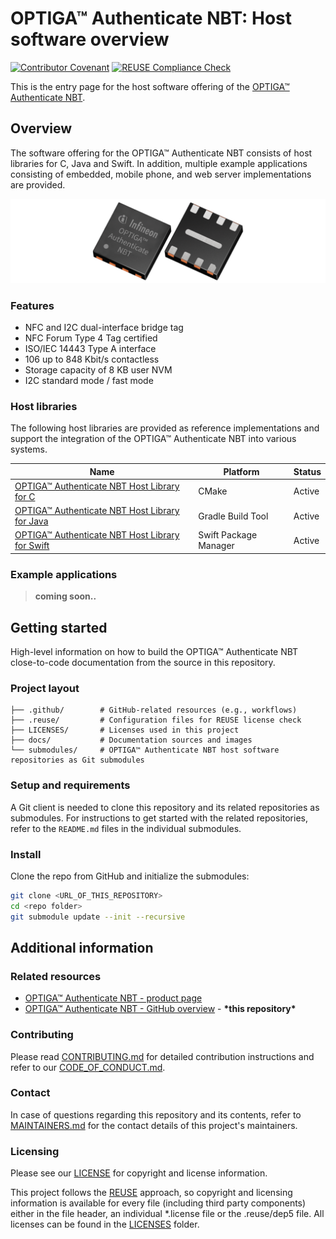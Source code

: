 <!--
SPDX-FileCopyrightText: Copyright (c) 2024 Infineon Technologies AG
SPDX-License-Identifier: MIT
-->

# OPTIGA™ Authenticate NBT: Host software overview

[![Contributor Covenant](https://img.shields.io/badge/Contributor%20Covenant-2.1-4baaaa.svg)](CODE_OF_CONDUCT.md)
[![REUSE Compliance Check](https://github.com/Infineon/optiga-nbt/actions/workflows/linting-test.yml/badge.svg?branch=main)](https://github.com/Infineon/optiga-nbt/actions/workflows/linting-test.yml)

This is the entry page for the host software offering of the [OPTIGA&trade; Authenticate NBT](https://www.infineon.com/OPTIGA-Authenticate-NBT).

## Overview

The software offering for the OPTIGA™ Authenticate NBT consists of host libraries for C, Java and Swift. In addition, multiple example applications consisting of embedded, mobile phone, and web server implementations are provided.

![OPTIGA™ Authenticate NBT chip](./docs/images/optiga_nbt_chip.png)

### Features

- NFC and I2C dual-interface bridge tag
- NFC Forum Type 4 Tag certified
- ISO/IEC 14443 Type A interface
- 106 up to 848 Kbit/s contactless
- Storage capacity of 8 KB user NVM
- I2C standard mode / fast mode

### Host libraries

The following host libraries are provided as reference implementations and support the integration of the OPTIGA™ Authenticate NBT into various systems.

| Name | Platform | Status |
| -----| ---------| ------ |
| [OPTIGA™ Authenticate NBT Host Library for C](https://github.com/Infineon/optiga-nbt-lib-c) | CMake | Active |
| [OPTIGA™ Authenticate NBT Host Library for Java](https://github.com/Infineon/optiga-nbt-lib-java) | Gradle Build Tool | Active |
| [OPTIGA™ Authenticate NBT Host Library for Swift](https://github.com/Infineon/optiga-nbt-lib-swift) | Swift Package Manager | Active |

### Example applications

> **coming soon..**

## Getting started

High-level information on how to build the OPTIGA™ Authenticate NBT close-to-code documentation from the source in this repository.

### Project layout

```text
├── .github/        # GitHub-related resources (e.g., workflows)
├── .reuse/         # Configuration files for REUSE license check
├── LICENSES/       # Licenses used in this project
├── docs/           # Documentation sources and images
└── submodules/     # OPTIGA™ Authenticate NBT host software repositories as Git submodules
```

### Setup and requirements

A Git client is needed to clone this repository and its related repositories as submodules.
For instructions to get started with the related repositories, refer to the `README.md` files in the individual submodules.

### Install

Clone the repo from GitHub and initialize the submodules:

```bash
git clone <URL_OF_THIS_REPOSITORY>
cd <repo folder>
git submodule update --init --recursive 
```

## Additional information

### Related resources

- [OPTIGA™ Authenticate NBT - product page](https://www.infineon.com/OPTIGA-Authenticate-NBT)
- [OPTIGA™ Authenticate NBT - GitHub overview](https://github.com/Infineon/optiga-nbt) - **\*this repository\***

### Contributing

Please read [CONTRIBUTING.md](CONTRIBUTING.md) for detailed contribution instructions and refer to our [CODE_OF_CONDUCT.md](CODE_OF_CONDUCT.md).

### Contact

In case of questions regarding this repository and its contents, refer to [MAINTAINERS.md](MAINTAINERS.md) for the contact details of this project's maintainers.

### Licensing

Please see our [LICENSE](LICENSE) for copyright and license information.

This project follows the [REUSE](https://reuse.software/) approach, so copyright and licensing information is available for every file (including third party components) either in the file header, an individual *.license file or the .reuse/dep5 file. All licenses can be found in the [LICENSES](LICENSES) folder.
